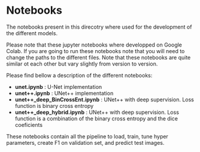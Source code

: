 # Notebooks

The notebooks present in this direcotry where used for the development of the different models.

Please note that these jupyter notebooks where developped on Google Colab. If you are going to run these notebooks note that you will need to change the paths to the different files. Note that these notebooks are quite similar ot each other but vary slightly from version to version.

Please find bellow a description of the different notebooks:

* **unet.ipynb** : U-Net implementation
* **unet++.ipynb** : UNet++ implementation
* **unet++_deep_BinCrossEnt.ipynb** : UNet++ with deep supervision. Loss function is binary cross entropy
* **unet++_deep_hybrid.ipynb** : UNet++ with deep supervision. Loss function is a combination of the binary cross entropy and the dice coeficients

These notebooks contain all the pipeline to load, train, tune hyper parameters, create F1 on validation set, and predict test images.
